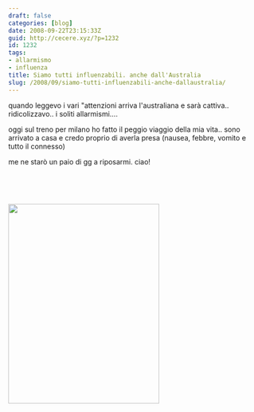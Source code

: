 ```yaml
---
draft: false
categories: [blog]
date: 2008-09-22T23:15:33Z
guid: http://cecere.xyz/?p=1232
id: 1232
tags:
- allarmismo
- influenza
title: Siamo tutti influenzabili. anche dall'Australia
slug: /2008/09/siamo-tutti-influenzabili-anche-dallaustralia/
---
```


quando leggevo i vari "attenzioni arriva l'australiana e sarà cattiva.. ridicolizzavo.. i soliti allarmismi….

oggi sul treno per milano ho fatto il peggio viaggio della mia vita.. sono arrivato a casa e credo proprio di averla presa (nausea, febbre, vomito e tutto il connesso)

me ne starò un paio di gg a riposarmi. ciao!

 

 

[<img class="aligncenter size-full wp-image-1231" title="14222-influenza-s" src="http://cecere.xyz/wp-content/uploads/sites/3/2008/09/14222-influenza-s.jpg" alt="" width="303" height="400" srcset="http://cecere.xyz/wp-content/uploads/sites/3/2008/09/14222-influenza-s.jpg 303w, http://cecere.xyz/wp-content/uploads/sites/3/2008/09/14222-influenza-s-227x300.jpg 227w" sizes="(max-width: 303px) 100vw, 303px" />](http://cecere.xyz/wp-content/uploads/sites/3/2008/09/14222-influenza-s.jpg)